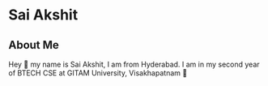# Sai Akshit

## About Me
Hey 👋 my name is Sai Akshit, I am from Hyderabad. I am in my second year of BTECH CSE at GITAM University, Visakhapatnam 🌊
